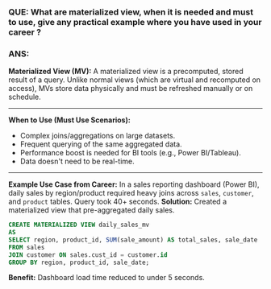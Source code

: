 ### QUE: What are materialized view, when it is needed and must to use, give any practical example where you have used in your career ?

### ANS:

**Materialized View (MV):**
A materialized view is a precomputed, stored result of a query. Unlike normal views (which are virtual and recomputed on access), MVs store data physically and must be refreshed manually or on schedule.

---

**When to Use (Must Use Scenarios):**

* Complex joins/aggregations on large datasets.
* Frequent querying of the same aggregated data.
* Performance boost is needed for BI tools (e.g., Power BI/Tableau).
* Data doesn't need to be real-time.

---

**Example Use Case from Career:**
In a sales reporting dashboard (Power BI), daily sales by region/product required heavy joins across `sales`, `customer`, and `product` tables. Query took 40+ seconds.
**Solution:** Created a materialized view that pre-aggregated daily sales.

```sql
CREATE MATERIALIZED VIEW daily_sales_mv
AS
SELECT region, product_id, SUM(sale_amount) AS total_sales, sale_date
FROM sales
JOIN customer ON sales.cust_id = customer.id
GROUP BY region, product_id, sale_date;
```

**Benefit:** Dashboard load time reduced to under 5 seconds.

